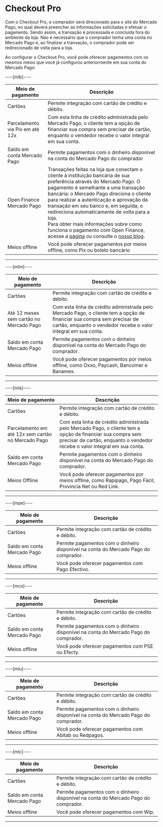# Checkout Pro

Com o Checkout Pro, o comprador será direcionado para o site do Mercado Pago, no qual deverá preencher as informações solicitadas e efetuar o pagamento. Sendo assim, a transação é processada e concluída fora do ambiente da loja. Não é necessário que o comprador tenha uma conta no Mercado Pago e, ao finalizar a transação, o comprador pode ser redirecionado de volta para a loja. 

Ao configurar o Checkout Pro, você pode oferecer pagamentos com os mesmos meios que você já configurou anteriormente em sua conta do Mercado Pago:

----[mlb]----

| Meio de pagamento | Descrição |
|---|---|
| Cartões | Permite integração com cartão de crédito e débito. |
| Parcelamento via Pix em até 12x | Com esta linha de crédito administrada pelo Mercado Pago, o cliente tem a opção de financiar sua compra sem precisar de cartão, enquanto o vendedor recebe o valor integral em sua conta. |
| Saldo em conta Mercado Pago | Permite pagamentos com o dinheiro disponível na conta do Mercado Pago do comprador |
| Open Finance Mercado Pago | Transações feitas na loja que conectam o cliente à instituição bancária de sua preferência através do Mercado Pago. O pagamento é semelhante a uma transação bancária: o Mercado Pago direciona o cliente para realizar a autenticação e aprovação da transação em seu banco e, em seguida, o redireciona automaticamente de volta para a loja. <br>Para obter mais informações sobre como funciona o pagamento com Open Finance, acesse a [página](https://www.mercadopago.com.br/c/openfinance) ou consulte o [nosso blog](https://empresas.mercadopago.com.br/pagamentos-via-open-finance). |
| Meios offline | Você pode oferecer pagamentos por meios offline, como Pix ou boleto bancário |

------------

----[mlm]----

| Meio de pagamento | Descrição |
|---|---|
| Cartões | Permite integração com cartão de crédito e débito. |
| Até 12 meses sem cartão no Mercado Pago | Com esta linha de crédito administrada pelo Mercado Pago, o cliente tem a opção de financiar sua compra sem precisar de cartão, enquanto o vendedor recebe o valor integral em sua conta. |
| Saldo em conta Mercado Pago | Permite pagamentos com o dinheiro disponível na conta do Mercado Pago do comprador. |
| Meios offline | Você pode oferecer pagamentos por meios offline,  como Oxxo, Paycash, Bancomer e Banamex. |


------------

----[mla]----

| Meio de pagamento | Descrição |
|---|---|
| Cartões | Permite integração com cartão de crédito e débito. |
| Parcelamento em até 12x sem cartão no Mercado Pago | Com esta linha de crédito administrada pelo Mercado Pago, o cliente tem a opção de financiar sua compra sem precisar de cartão, enquanto o vendedor recebe o valor integral em sua conta. |
| Saldo em conta Mercado Pago | Permite pagamentos com o dinheiro disponível na conta do Mercado Pago do comprador. |
| Meios Offline | Você pode oferecer pagamentos por meios offline, como Rapipago, Pago Fácil, Provincia Net ou Red Link. |

------------

----[mpe]----

| Meio de pagamento | Descrição |
| --- | --- |
| Cartões | Permite integração com cartão de crédito e débito. |
| Saldo em conta Mercado Pago | Permite pagamentos com o dinheiro disponível na conta do Mercado Pago do comprador. |
| Meios offline | Você pode oferecer pagamentos com Pago Efectivo. |

------------

----[mco]----

| Meio de pagamento | Descrição |
| --- | --- |
| Cartões | Permite integração com cartão de crédito e débito. |
| Saldo em conta Mercado Pago | Permite pagamentos com o dinheiro disponível na conta do Mercado Pago do comprador. |
| Meios offline | Você pode oferecer pagamentos com PSE ou Efecty. |

------------

----[mlu]----

| Meio de pagamento | Descrição |
| --- | --- |
| Cartões | Permite integração com cartão de crédito e débito. |
| Saldo em conta Mercado Pago | Permite pagamentos com o dinheiro disponível na conta do Mercado Pago do comprador. |
| Meios offline | Você pode oferecer pagamentos com Abitab ou Redpagos. |

------------

----[mlc]----

| Meio de pagamento | Descrição |
| --- | --- |
| Cartões | Permite integração com cartão de crédito e débito. |
| Saldo em conta Mercado Pago | Permite pagamentos com o dinheiro disponível na conta do Mercado Pago do comprador. |
| Meios offline | Você pode oferecer pagamentos com Wip. |

------------
